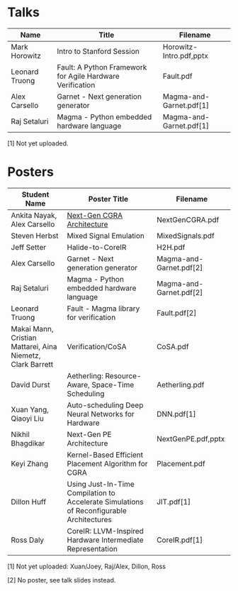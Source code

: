 # Talks
| Name           | Title	             | Filename     |
| ------------   | ------------              | ------------ |
| Mark Horowitz  | Intro to Stanford Session | Horowitz-Intro.pdf,pptx |
| Leonard Truong | Fault: A Python Framework for Agile Hardware Verification | Fault.pdf |
| Alex Carsello  | Garnet - Next generation generator        | Magma-and-Garnet.pdf[1] |
| Raj Setaluri   | Magma - Python embedded hardware language | Magma-and-Garnet.pdf[1] |

[1] Not yet uploaded.


# Posters
| Student Name                  | Poster Title	| Filename     |
| ------------                  | ------------   | ------------ |
| Ankita Nayak, Alex Carsello	| [Next-Gen CGRA Architecture](NextGenCGRA.pdf)            | NextGenCGRA.pdf  |
| Steven Herbst                 | Mixed Signal Emulation                | MixedSignals.pdf |
| Jeff Setter	                | Halide-to-CoreIR                      | H2H.pdf          |
| Alex Carsello                 | Garnet - Next generation generator        | Magma-and-Garnet.pdf[2] |
| Raj Setaluri                  | Magma - Python embedded hardware language | Magma-and-Garnet.pdf[2] |
| Leonard Truong                | Fault - Magma library for verification    | Fault.pdf[2] |
| Makai Mann, Cristian Mattarei, Aina Niemetz, Clark Barrett| Verification/CoSA          | CoSA.pdf |
| David Durst                   | Aetherling: Resource-Aware, Space-Time Scheduling      | Aetherling.pdf |
| Xuan Yang, Qiaoyi Liu         | Auto-scheduling Deep Neural Networks for Hardware      | DNN.pdf[1] |
| Nikhil Bhagdikar              | Next-Gen PE Architecture | NextGenPE.pdf,pptx |
| Keyi Zhang                    | Kernel-Based Efficient Placement Algorithm for CGRA    | Placement.pdf |
| Dillon Huff	                | Using Just-In-Time Compilation to Accelerate Simulations of Reconfigurable Architectures | JIT.pdf[1] |
| Ross Daly	                | CoreIR: LLVM-Inspired Hardware Intermediate Representation | CoreIR.pdf[1] |

[1] Not yet uploaded: Xuan/Joey, Raj/Alex, Dillon, Ross

[2] No poster, see talk slides instead.
